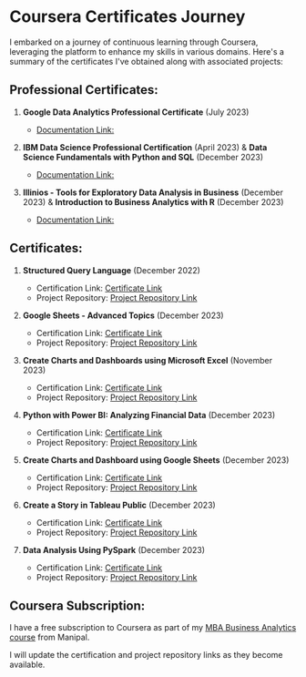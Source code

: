 # Coursera Certificates Journey

I embarked on a journey of continuous learning through Coursera, leveraging the platform to enhance my skills in various domains. Here's a summary of the certificates I've obtained along with associated projects:

## Professional Certificates:

1. **Google Data Analytics Professional Certificate** (July 2023)
   - [Documentation Link:](https://github.com/ukishore33/Certifications/blob/main/Non%20-%20Academic/Google/google.md)
   

2. **IBM Data Science Professional Certification** (April 2023) &
   **Data Science Fundamentals with Python and SQL** (December 2023)
   - [Documentation Link:](https://github.com/ukishore33/Certifications/blob/main/Non%20-%20Academic/IBM/ibm.md)

3. **Illinios - Tools for Exploratory Data Analysis in Business** (December 2023) &
   **Introduction to Business Analytics with R** (December 2023)
   - [Documentation Link:](https://github.com/ukishore33/Certifications/blob/main/Non%20-%20Academic/illinios/illinios.md)

## Certificates:

1. **Structured Query Language** (December 2022)
   - Certification Link: [Certificate Link](Placeholder)
   - Project Repository: [Project Repository Link](Placeholder)
     
2. **Google Sheets - Advanced Topics** (December 2023)
   - Certification Link: [Certificate Link](Placeholder)
   - Project Repository: [Project Repository Link](Placeholder)

3. **Create Charts and Dashboards using Microsoft Excel** (November 2023)
   - Certification Link: [Certificate Link](Placeholder)
   - Project Repository: [Project Repository Link](Placeholder)

4. **Python with Power BI: Analyzing Financial Data** (December 2023)
   - Certification Link: [Certificate Link](Placeholder)
   - Project Repository: [Project Repository Link](Placeholder)
   
5. **Create Charts and Dashboard using Google Sheets** (December 2023)
   - Certification Link: [Certificate Link](Placeholder)
   - Project Repository: [Project Repository Link](Placeholder)
   
6. **Create a Story in Tableau Public** (December 2023)
   - Certification Link: [Certificate Link](Placeholder)
   - Project Repository: [Project Repository Link](Placeholder)

7. **Data Analysis Using PySpark** (December 2023)
   - Certification Link: [Certificate Link](Placeholder)
   - Project Repository: [Project Repository Link](Placeholder)

## Coursera Subscription:

I have a free subscription to Coursera as part of my [MBA Business Analytics course](https://github.com/ukishore33/Certifications/blob/main/Academic/MAHE/mahe.md) from Manipal.

I will update the certification and project repository links as they become available.


